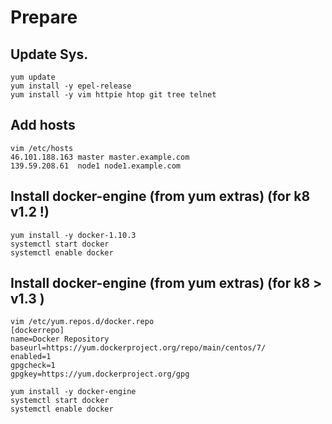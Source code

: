 
Prepare
============

Update Sys.
------------

    yum update
    yum install -y epel-release
    yum install -y vim httpie htop git tree telnet

Add hosts
----------

    vim /etc/hosts
    46.101.188.163 master master.example.com
    139.59.208.61  node1 node1.example.com

Install docker-engine (from yum extras) (for k8 v1.2 !)
-----------------------------------------------------------

    yum install -y docker-1.10.3
    systemctl start docker
    systemctl enable docker

Install docker-engine (from yum extras) (for k8 > v1.3 )
-----------------------------------------------------------

    vim /etc/yum.repos.d/docker.repo
    [dockerrepo]
    name=Docker Repository
    baseurl=https://yum.dockerproject.org/repo/main/centos/7/
    enabled=1
    gpgcheck=1
    gpgkey=https://yum.dockerproject.org/gpg

    yum install -y docker-engine
    systemctl start docker
    systemctl enable docker

